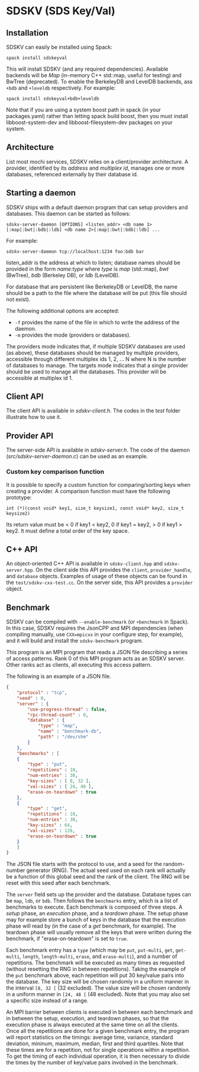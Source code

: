 # SDSKV (SDS Key/Val)

## Installation

SDSKV can easily be installed using Spack:

`spack install sdskeyval`

This will install SDSKV (and any required dependencies). 
Available backends will be _Map_ (in-memory C++ std::map, useful for testing)
and BwTree (deprecated). To enable the BerkeleyDB and LevelDB backends,
ass `+bdb` and `+leveldb` respectively. For example:

`spack install sdskeyval+bdb+leveldb`

Note that if you are using a system boost path in spack (in your
packages.yaml) rather than letting spack build boost, then you must
install libboost-system-dev and libboost-filesystem-dev packages on
your system.

## Architecture

List most mochi services, SDSKV relies on a client/provider architecture.
A provider, identified by its _address_ and _multiplex id_, manages one or more
databases, referenced externally by their database id.

## Starting a daemon

SDSKV ships with a default daemon program that can setup providers and
databases. This daemon can be started as follows:

`sdskv-server-daemon [OPTIONS] <listen_addr> <db name 1>[:map|:bwt|:bdb|:ldb] <db name 2>[:map|:bwt|:bdb|:ldb] ...`

For example:

`sdskv-server-daemon tcp://localhost:1234 foo:bdb bar`

listen_addr is the address at which to listen; database names should be provided in the form
_name:type_ where _type_ is _map_ (std::map), _bwt_ (BwTree), _bdb_ (Berkeley DB), or _ldb_ (LevelDB).

For database that are persistent like BerkeleyDB or LevelDB, the name should be a path to the
file where the database will be put (this file should not exist).

The following additional options are accepted:

* `-f` provides the name of the file in which to write the address of the daemon.
* `-m` provides the mode (providers or databases).

The providers mode indicates that, if multiple SDSKV databases are used (as above),
these databases should be managed by multiple providers, accessible through 
different multiplex ids 1, 2, ... N where N is the number of databases
to manage. The targets mode indicates that a single provider should be used to
manage all the databases. This provider will be accessible at multiplex id 1.

## Client API

The client API is available in _sdskv-client.h_.
The codes in the _test_ folder illustrate how to use it.

## Provider API

The server-side API is available in _sdskv-server.h_.
The code of the daemon (_src/sdskv-server-daemon.c_) can be used as an example.

### Custom key comparison function

It is possible to specify a custom function for comparing/sorting keys
when creating a provider. A comparison function must have the following prototype:

`int (*)(const void* key1, size_t keysize1, const void* key2, size_t keysize2)`

Its return value must be < 0 if key1 < key2, 0 if key1 = key2, > 0 if key1 > key2.
It must define a total order of the key space.

## C++ API

An object-oriented C++ API is available in `sdskv-client.hpp` and `sdskv-server.hpp`.
On the client side this API provides the `client`, `provider_handle`, and `database` objects.
Examples of usage of these objects can be found in the `test/sdskv-cxx-test.cc`.
On the server side, this API provides a `provider` object.

## Benchmark

SDSKV can be compiled with `--enable-benchmark` (or `+benchmark` in Spack). In this case,
SDSKV requires the JsonCPP and MPI dependencies (when compiling manually, use `CXX=mpicxx` in
your configure step, for example), and it will build and install the `sdskv-benchmark` program.

This program is an MPI program that reads a JSON file describing a series of access patterns.
Rank 0 of this MPI program acts as an SDSKV server. Other ranks act as clients, all executing
this access pattern.

The following is an example of a JSON file.

```json
{
	"protocol" : "tcp",
	"seed" : 0,
	"server" : {
		"use-progress-thread" : false,
		"rpc-thread-count" : 0,
		"database" : {
			"type" : "map",
			"name" : "benchmark-db",
			"path" : "/dev/shm"
		}
	},
	"benchmarks" : [
	{
		"type" : "put",
		"repetitions" : 10,
		"num-entries" : 30,
		"key-sizes" : [ 8, 32 ],
		"val-sizes" : [ 24, 48 ],
		"erase-on-teardown" : true
	},
	{
		"type" : "get",
		"repetitions" : 10,
		"num-entries" : 30,
		"key-sizes" : 64,
		"val-sizes" : 128,
		"erase-on-teardown" : true
	}
	]
}
```

The JSON file starts with the protocol to use, and a seed for the random-number generator (RNG).
The actual seed used on each rank will actually be a function of this global seed and the rank of
the client. The RNG will be reset with this seed after each benchmark.

The `server` field sets up the provider and the database. Database types can be `map`, `ldb`, or `bdb`.
Then follows the `benchmarks` entry, which is a list of benchmarks to execute. Each benchmark is composed
of three steps. A *setup* phase, an *execution* phase, and a *teardown* phase. The setup phase may for
example store a bunch of keys in the database that the execution phase will read by (in the case of a
*get* benchmark, for example). The teardown phase will usually remove all the keys that were written
during the benchmark, if "erase-on-teardown" is set to `true`.

Each benchmark entry has a `type` (which may be `put`, `put-multi`, `get`, `get-multi`, `length`,
`length-multi`, `erase`, and `erase-multi`), and a number of repetitions. The benchmark will be
executed as many times as requested (without resetting the RNG in between repetitions). Taking the
example of the `put` benchmark above, each repetition will put 30 key/value pairs into the database.
The key size will be chosen randomly in a uniform manner in the interval `[8, 32 [` (32 excluded).
The value size will be chosen randomly in a uniform manner in `[24, 48 [` (48 excluded). Note that
you may also set a specific size instead of a range.

An MPI barrier between clients is executed in between each benchmark and in between the setup,
execution, and teardown phases, so that the execution phase is always executed at the same time
on all the clients. Once all the repetitions are done for a given benchmark entry, the program
will report statistics on the timings: average time, variance, standard deviation, mininum, maximum,
median, first and third quartiles. Note that these times are for a repetition, not for single operations
within a repetition. To get the timing of each individual operation, it is then necessary to divide
the times by the number of key/value pairs involved in the benchmark.
